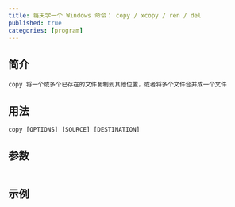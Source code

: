 ```yaml
---
title: 每天学一个 Windows 命令： copy / xcopy / ren / del
published: true
categories: [program]
---
```


## 简介
```
copy 将一个或多个已存在的文件复制到其他位置，或者将多个文件合并成一个文件
```

## 用法
```
copy [OPTIONS] [SOURCE] [DESTINATION]
  ```

## 参数
```
```

## 示例
```cmd
```